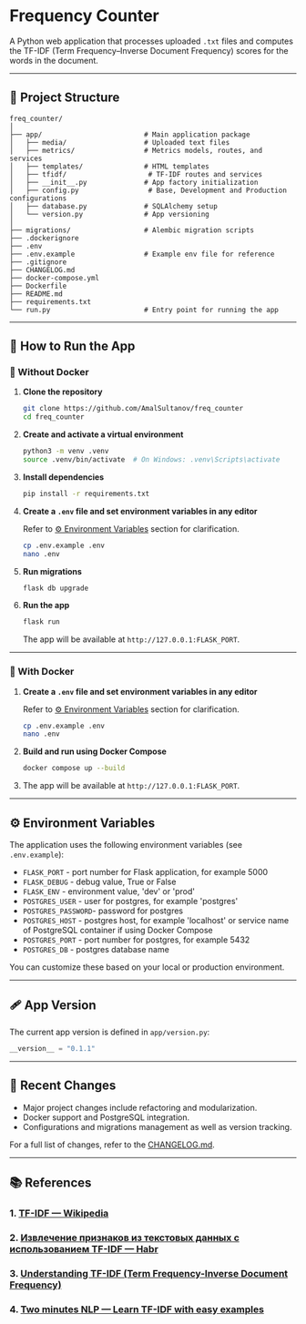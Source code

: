 # Frequency Counter

A Python web application that processes uploaded `.txt` files and computes the  TF-IDF (Term Frequency–Inverse Document Frequency) scores for the words in the  document.

---

## 📁 Project Structure

```
freq_counter/
│
├── app/                         # Main application package
│   ├── media/                   # Uploaded text files
│   ├── metrics/                 # Metrics models, routes, and services
│   ├── templates/               # HTML templates
│   ├── tfidf/                    # TF-IDF routes and services
│   ├── __init__.py              # App factory initialization
│   ├── config.py                 # Base, Development and Production configurations
│   ├── database.py              # SQLAlchemy setup
│   └── version.py               # App versioning
│
├── migrations/                  # Alembic migration scripts
├── .dockerignore                
├── .env                         
├── .env.example                 # Example env file for reference
├── .gitignore                   
├── CHANGELOG.md                 
├── docker-compose.yml           
├── Dockerfile                    
├── README.md                    
├── requirements.txt             
└── run.py                       # Entry point for running the app
```

---

## 🚀 How to Run the App

### 🔧 Without Docker

1. **Clone the repository**

   ```bash
   git clone https://github.com/AmalSultanov/freq_counter
   cd freq_counter
   ```

2. **Create and activate a virtual environment**

   ```bash
   python3 -m venv .venv
   source .venv/bin/activate  # On Windows: .venv\Scripts\activate
   ```

3. **Install dependencies**

   ```bash
   pip install -r requirements.txt
   ```

4. **Create a `.env` file and set environment variables in any editor**

   Refer to  [⚙️ Environment Variables](#⚙️-environment-variables) section for  clarification.

   ```bash
   cp .env.example .env
   nano .env
   ```

5. **Run migrations**

   ```bash
   flask db upgrade
   ```

6. **Run the app**

   ```bash
   flask run
   ```
   The app will be available at `http://127.0.0.1:FLASK_PORT`.
---

### 🐳 With Docker

1. **Create a `.env` file and set environment variables in any editor**

   Refer to  [⚙️ Environment Variables](#⚙️-environment-variables) section for  clarification.

   ```bash
   cp .env.example .env
   nano .env
   ```

2. **Build and run using Docker Compose**

   ```bash
   docker compose up --build
   ```

3. The app will be available at `http://127.0.0.1:FLASK_PORT`.

---

## ⚙️ Environment Variables

The application uses the following environment variables (see `.env.example`):

* `FLASK_PORT` - port number for Flask application, for example 5000
* `FLASK_DEBUG` - debug value, True or False
* `FLASK_ENV` - environment value, 'dev' or 'prod'
* `POSTGRES_USER` - user for postgres, for example 'postgres'
* `POSTGRES_PASSWORD`- password for postgres
* `POSTGRES_HOST` - postgres host, for example 'localhost' or service name of PostgreSQL container if using Docker Compose
* `POSTGRES_PORT` - port number for postgres, for example 5432
* `POSTGRES_DB` - postgres database name

You can customize these based on your local or production environment.

---

## 🩹 App Version

The current app version is defined in `app/version.py`:

```python
__version__ = "0.1.1"
```

---

## 📓 Recent Changes

* Major project changes include refactoring and modularization.
* Docker support and PostgreSQL integration.
* Configurations and migrations management as well as version tracking.

For a full list of changes, refer to the [CHANGELOG.md](./CHANGELOG.md).

---

## 📚 References

### 1. [TF-IDF — Wikipedia](https://ru.wikipedia.org/wiki/TF-IDF)

### 2. [Извлечение признаков из текстовых данных с использованием TF-IDF — Habr](https://habr.com/ru/companies/otus/articles/755772/)

### 3. [Understanding TF-IDF (Term Frequency-Inverse Document Frequency)](https://www.geeksforgeeks.org/understanding-tf-idf-term-frequency-inverse-document-frequency/)

### 4. [Two minutes NLP — Learn TF-IDF with easy examples](https://medium.com/nlplanet/two-minutes-nlp-learn-tf-idf-with-easy-examples-7c15957b4cb3)